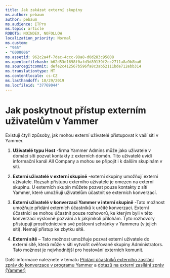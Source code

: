 ```yaml
---
title: Jak zakázat externí skupiny
ms.author: pebaum
author: pebaum
ms.audience: ITPro
ms.topic: article
ROBOTS: NOINDEX, NOFOLLOW
localization_priority: Normal
ms.custom:
- "965"
- "6000006"
ms.assetid: 962c2a4f-7dac-4ccc-98a8-d0d283c95808
ms.openlocfilehash: b62d53d1698f0afd3d89139f2cc2711a8a9b8ba6
ms.sourcegitcommit: defe2c412567b596fa8c3ab52111bde712ebb314
ms.translationtype: MT
ms.contentlocale: cs-CZ
ms.lasthandoff: 10/29/2019
ms.locfileid: "37769044"
---
```

# <a name="how-to-give-access-to-external-users-in-yammer"></a>Jak poskytnout přístup externím uživatelům v Yammer

Existují čtyři způsoby, jak mohou externí uživatelé přistupovat k vaší síti v Yammer.
  
1. **Uživatelé typu Host** -firma Yammer Admins může jako uživatele v domácí síti pozvat kontakty z externích domén. Tito uživatelé uvidí informační kanál All Company a mohou se připojit i k dalším skupinám v síti.

2. **Externí uživatelé v externí skupině** -externí skupiny umožňují externí uživatele. Rozsah přístupu externího uživatele je omezen na externí skupinu. U externích skupin můžete pozvat pouze kontakty z sítí Yammer, které umožňují uživatelům účastnit se externích konverzací.

3. **Externí uživatelé v konverzaci Yammer v interní skupině** -Tato možnost umožňuje přidání externích účastníků k určité konverzaci. Externí účastníci se mohou účastnit pouze rozhovorů, ke kterým byli v této konverzaci výslovně pozváni a k jakýmkoli přílohám. Tyto rozhovory přistupují prostřednictvím své poštovní schránky v Yammeru (v jejich síti). Nemají přístup ke zbytku sítě.

4. **Externí sítě** – Tato možnost umožňuje pozvat externí uživatele do externí sítě, která může v síti vytvořit ověřované skupiny Administrators. Tato možnost je nejvhodnější pro hostování externích komunit.

Další informace naleznete v tématu [Přidání účastníků externího zasílání zpráv do konverzace v programu Yammer](https://docs.microsoft.com/yammer/work-with-external-users/add-external-participants) a [dotazů na externí zasílání zpráv (Yammer)](https://docs.microsoft.com/yammer/work-with-external-users/external-messaging-faq)
  
